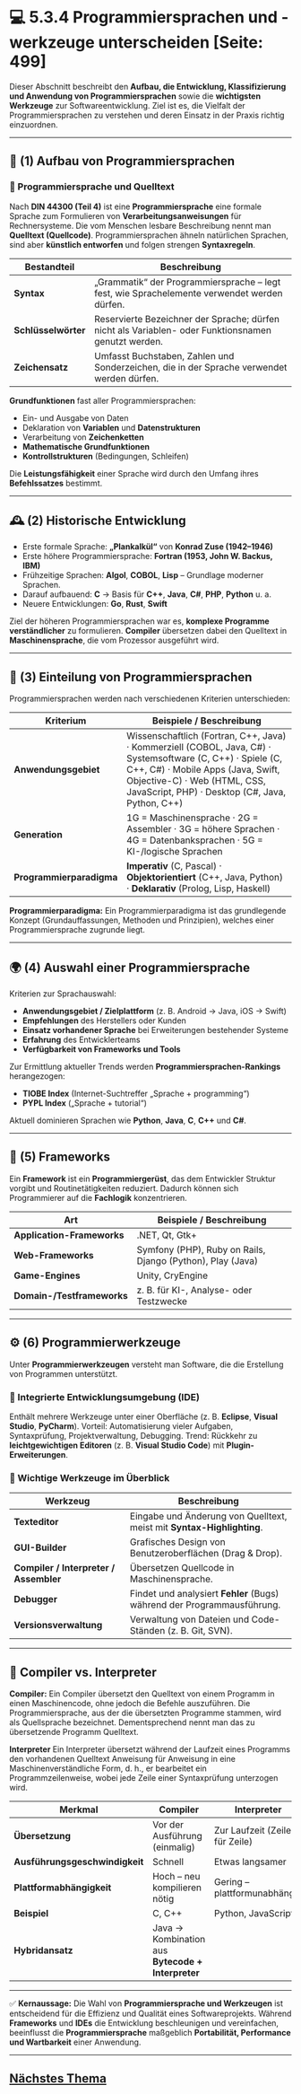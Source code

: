# 💻 5.3.4 Programmiersprachen und -werkzeuge unterscheiden [Seite: 499]

Dieser Abschnitt beschreibt den **Aufbau, die Entwicklung, Klassifizierung und Anwendung von Programmiersprachen** sowie die **wichtigsten Werkzeuge** zur Softwareentwicklung. Ziel ist es, die Vielfalt der Programmiersprachen zu verstehen und deren Einsatz in der Praxis richtig einzuordnen.

---

## 🧩 (1) Aufbau von Programmiersprachen

### 🔹 Programmiersprache und Quelltext

Nach **DIN 44300 (Teil 4)** ist eine **Programmiersprache** eine formale Sprache zum Formulieren von **Verarbeitungsanweisungen** für Rechnersysteme.
Die vom Menschen lesbare Beschreibung nennt man **Quelltext (Quellcode)**.
Programmiersprachen ähneln natürlichen Sprachen, sind aber **künstlich entworfen** und folgen strengen **Syntaxregeln**.

| Bestandteil         | Beschreibung                                                                                        |
| ------------------- | --------------------------------------------------------------------------------------------------- |
| **Syntax**          | „Grammatik“ der Programmiersprache – legt fest, wie Sprachelemente verwendet werden dürfen.         |
| **Schlüsselwörter** | Reservierte Bezeichner der Sprache; dürfen nicht als Variablen- oder Funktionsnamen genutzt werden. |
| **Zeichensatz**     | Umfasst Buchstaben, Zahlen und Sonderzeichen, die in der Sprache verwendet werden dürfen.           |

**Grundfunktionen** fast aller Programmiersprachen:

* Ein- und Ausgabe von Daten
* Deklaration von **Variablen** und **Datenstrukturen**
* Verarbeitung von **Zeichenketten**
* **Mathematische Grundfunktionen**
* **Kontrollstrukturen** (Bedingungen, Schleifen)

Die **Leistungsfähigkeit** einer Sprache wird durch den Umfang ihres **Befehlssatzes** bestimmt.

---

## 🕰️ (2) Historische Entwicklung

* Erste formale Sprache: **„Plankalkül“** von **Konrad Zuse (1942–1946)**
* Erste höhere Programmiersprache: **Fortran (1953, John W. Backus, IBM)**
* Frühzeitige Sprachen: **Algol**, **COBOL**, **Lisp** – Grundlage moderner Sprachen.
* Darauf aufbauend: **C** → Basis für **C++**, **Java**, **C#**, **PHP**, **Python** u. a.
* Neuere Entwicklungen: **Go**, **Rust**, **Swift**

Ziel der höheren Programmiersprachen war es, **komplexe Programme verständlicher** zu formulieren.
**Compiler** übersetzen dabei den Quelltext in **Maschinensprache**, die vom Prozessor ausgeführt wird.

---

## 🧮 (3) Einteilung von Programmiersprachen

Programmiersprachen werden nach verschiedenen Kriterien unterschieden:

| Kriterium                | Beispiele / Beschreibung                                                                                                                                                                                                            |
| ------------------------ | ----------------------------------------------------------------------------------------------------------------------------------------------------------------------------------------------------------------------------------- |
| **Anwendungsgebiet**     | Wissenschaftlich (Fortran, C++, Java) · Kommerziell (COBOL, Java, C#) · Systemsoftware (C, C++) · Spiele (C, C++, C#) · Mobile Apps (Java, Swift, Objective-C) · Web (HTML, CSS, JavaScript, PHP) · Desktop (C#, Java, Python, C++) |
| **Generation**           | 1G = Maschinensprache · 2G = Assembler · 3G = höhere Sprachen · 4G = Datenbanksprachen · 5G = KI-/logische Sprachen                                                                                                                 |
| **Programmierparadigma** | **Imperativ** (C, Pascal) · **Objektorientiert** (C++, Java, Python) · **Deklarativ** (Prolog, Lisp, Haskell)                                                                                                                       |


**Programmierparadigma:** Ein Programmierparadigma ist das grundlegende Konzept (Grundauffassungen, Methoden und
Prinzipien), welches einer Programmiersprache zugrunde liegt.

---

## 🌍 (4) Auswahl einer Programmiersprache

Kriterien zur Sprachauswahl:

* **Anwendungsgebiet / Zielplattform** (z. B. Android → Java, iOS → Swift)
* **Empfehlungen** des Herstellers oder Kunden
* **Einsatz vorhandener Sprache** bei Erweiterungen bestehender Systeme
* **Erfahrung** des Entwicklerteams
* **Verfügbarkeit von Frameworks und Tools**

Zur Ermittlung aktueller Trends werden **Programmiersprachen-Rankings** herangezogen:

* **TIOBE Index** (Internet-Suchtreffer „Sprache + programming“)
* **PYPL Index** („Sprache + tutorial“)

Aktuell dominieren Sprachen wie **Python**, **Java**, **C**, **C++** und **C#**.

---

## 🧱 (5) Frameworks

Ein **Framework** ist ein **Programmiergerüst**, das dem Entwickler Struktur vorgibt und Routinetätigkeiten reduziert.
Dadurch können sich Programmierer auf die **Fachlogik** konzentrieren.

| Art                        | Beispiele / Beschreibung                                   |
| -------------------------- | ---------------------------------------------------------- |
| **Application-Frameworks** | .NET, Qt, Gtk+                                             |
| **Web-Frameworks**         | Symfony (PHP), Ruby on Rails, Django (Python), Play (Java) |
| **Game-Engines**           | Unity, CryEngine                                           |
| **Domain-/Testframeworks** | z. B. für KI-, Analyse- oder Testzwecke                    |

---

## ⚙️ (6) Programmierwerkzeuge

Unter **Programmierwerkzeugen** versteht man Software, die die Erstellung von Programmen unterstützt.

### 🔸 Integrierte Entwicklungsumgebung (IDE)

Enthält mehrere Werkzeuge unter einer Oberfläche (z. B. **Eclipse**, **Visual Studio**, **PyCharm**).
Vorteil: Automatisierung vieler Aufgaben, Syntaxprüfung, Projektverwaltung, Debugging.
Trend: Rückkehr zu **leichtgewichtigen Editoren** (z. B. **Visual Studio Code**) mit **Plugin-Erweiterungen**.

### 🔸 Wichtige Werkzeuge im Überblick

| Werkzeug                               | Beschreibung                                                            |
| -------------------------------------- | ----------------------------------------------------------------------- |
| **Texteditor**                         | Eingabe und Änderung von Quelltext, meist mit **Syntax-Highlighting**.  |
| **GUI-Builder**                        | Grafisches Design von Benutzeroberflächen (Drag & Drop).                |
| **Compiler / Interpreter / Assembler** | Übersetzen Quellcode in Maschinensprache.                               |
| **Debugger**                           | Findet und analysiert **Fehler** (Bugs) während der Programmausführung. |
| **Versionsverwaltung**                 | Verwaltung von Dateien und Code-Ständen (z. B. Git, SVN).               |

---

## 🧮 Compiler vs. Interpreter

**Compiler:** Ein Compiler übersetzt den Quelltext von einem Programm in einen Maschinencode, ohne jedoch die Befehle auszuführen. Die Programmiersprache, aus der die übersetzten Programme stammen, wird als Quellsprache bezeichnet. Dementsprechend nennt man das zu übersetzende Programm Quelltext.

**Interpreter** Ein Interpreter übersetzt während der Laufzeit eines Programms den vorhandenen Quelltext Anweisung für Anweisung in eine  Maschinenverständliche Form, d. h., er bearbeitet ein Programmzeilenweise, wobei jede Zeile einer Syntaxprüfung unterzogen wird.

| Merkmal                        | Compiler                                          | Interpreter                    |
| ------------------------------ | ------------------------------------------------- | ------------------------------ |
| **Übersetzung**                | Vor der Ausführung (einmalig)                     | Zur Laufzeit (Zeile für Zeile) |
| **Ausführungsgeschwindigkeit** | Schnell                                           | Etwas langsamer                |
| **Plattformabhängigkeit**      | Hoch – neu kompilieren nötig                      | Gering – plattformunabhängig   |
| **Beispiel**                   | C, C++                                            | Python, JavaScript             |
| **Hybridansatz**               | Java → Kombination aus **Bytecode + Interpreter** |                                |

---

✅ **Kernaussage:**
Die Wahl von **Programmiersprache und Werkzeugen** ist entscheidend für die Effizienz und Qualität eines Softwareprojekts.
Während **Frameworks** und **IDEs** die Entwicklung beschleunigen und vereinfachen, beeinflusst die **Programmiersprache** maßgeblich **Portabilität, Performance und Wartbarkeit** einer Anwendung. 


---

## [Nächstes Thema](../5.4_Den_Prozess_der_Anforderungsspezifikation_und_des_Softwareentwurfes_beschreiben/)